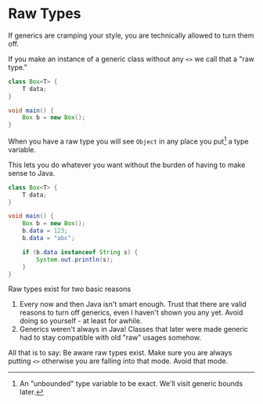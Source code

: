 # Raw Types

If generics are cramping your style, you are
technically allowed to turn them off.

If you make an instance of a generic class without
any `<>` we call that a "raw type."

```java
class Box<T> {
    T data;
}

void main() {
    Box b = new Box();
}
```

When you have a raw type you will see `Object` in any place
you put[^unbounded] a type variable. 

This lets you do whatever you want without the burden of having to make sense to Java.

```java
class Box<T> {
    T data;
}

void main() {
    Box b = new Box();
    b.data = 123;
    b.data = "abc";

    if (b.data instanceof String s) {
        System.out.println(s);
    }
}
```

Raw types exist for two basic reasons

1. Every now and then Java isn't smart enough. Trust that there are valid reasons to turn off generics, even
I haven't shown you any yet. Avoid doing so yourself - at least for awhile.
2. Generics weren't always in Java! Classes that later were made generic had to stay compatible with old "raw"
usages somehow.

All that is to say: Be aware raw types exist. Make sure you are always putting `<>` otherwise you are falling 
into that mode. Avoid that mode.


[^unbounded]: An "unbounded" type variable to be exact. We'll visit generic bounds later.